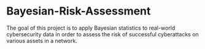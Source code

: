 # Bayesian-Risk-Assessment
The goal of this project is to apply Bayesian statistics to real-world cybersecurity data in order to assess the risk of successful cyberattacks on various assets in a network.

